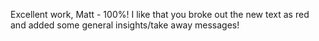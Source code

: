 Excellent work, Matt - 100%!  I like that you broke out the new text as red and added some general insights/take away messages!
